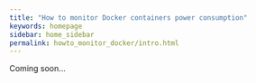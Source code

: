 ```yaml
---
title: "How to monitor Docker containers power consumption"
keywords: homepage
sidebar: home_sidebar 
permalink: howto_monitor_docker/intro.html
---
```


Coming soon...
